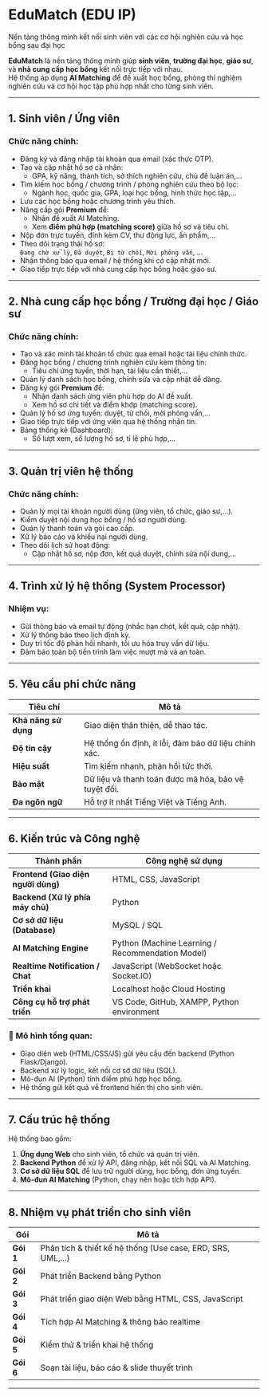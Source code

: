 # EduMatch (EDU IP)
Nền tảng thông minh kết nối sinh viên với các cơ hội nghiên cứu và học bổng sau đại học

**EduMatch** là nền tảng thông minh giúp **sinh viên**, **trường đại học**, **giáo sư**, và **nhà cung cấp học bổng** kết nối trực tiếp với nhau.  
Hệ thống áp dụng **AI Matching** để đề xuất học bổng, phòng thí nghiệm nghiên cứu và cơ hội học tập phù hợp nhất cho từng sinh viên.

---

##  1. Sinh viên / Ứng viên

###  Chức năng chính:
- Đăng ký và đăng nhập tài khoản qua email (xác thực OTP).
- Tạo và cập nhật hồ sơ cá nhân:
  - GPA, kỹ năng, thành tích, sở thích nghiên cứu, chủ đề luận án,...
- Tìm kiếm học bổng / chương trình / phòng nghiên cứu theo bộ lọc:
  - Ngành học, quốc gia, GPA, loại học bổng, hình thức học tập,...
- Lưu các học bổng hoặc chương trình yêu thích.
- Nâng cấp gói **Premium** để:
  - Nhận đề xuất AI Matching.
  - Xem **điểm phù hợp (matching score)** giữa hồ sơ và tiêu chí.
- Nộp đơn trực tuyến, đính kèm CV, thư động lực, ấn phẩm,...
- Theo dõi trạng thái hồ sơ:  
  `Đang chờ xử lý`, `Đã duyệt`, `Bị từ chối`, `Mời phỏng vấn`, ...
- Nhận thông báo qua email / hệ thống khi có cập nhật mới.
- Giao tiếp trực tiếp với nhà cung cấp học bổng hoặc giáo sư.

---

##  2. Nhà cung cấp học bổng / Trường đại học / Giáo sư

###  Chức năng chính:
- Tạo và xác minh tài khoản tổ chức qua email hoặc tài liệu chính thức.
- Đăng học bổng / chương trình nghiên cứu kèm thông tin:
  - Tiêu chí ứng tuyển, thời hạn, tài liệu cần thiết,...
- Quản lý danh sách học bổng, chỉnh sửa và cập nhật dễ dàng.
- Đăng ký gói **Premium** để:
  - Nhận danh sách ứng viên phù hợp do AI đề xuất.
  - Xem hồ sơ chi tiết và điểm khớp (matching score).
- Quản lý hồ sơ ứng tuyển: duyệt, từ chối, mời phỏng vấn,...
- Giao tiếp trực tiếp với ứng viên qua hệ thống nhắn tin.
- Bảng thống kê (Dashboard):
  - Số lượt xem, số lượng hồ sơ, tỉ lệ phù hợp,...

---

##  3. Quản trị viên hệ thống

###  Chức năng chính:
- Quản lý mọi tài khoản người dùng (ứng viên, tổ chức, giáo sư,...).
- Kiểm duyệt nội dung học bổng / hồ sơ người dùng.
- Quản lý thanh toán và gói cao cấp.
- Xử lý báo cáo và khiếu nại người dùng.
- Theo dõi lịch sử hoạt động:
  - Cập nhật hồ sơ, nộp đơn, kết quả duyệt, chỉnh sửa nội dung,...

---

##  4. Trình xử lý hệ thống (System Processor)

###  Nhiệm vụ:
- Gửi thông báo và email tự động (nhắc hạn chót, kết quả, cập nhật).
- Xử lý thông báo theo lịch định kỳ.
- Duy trì tốc độ phản hồi nhanh, tối ưu hóa truy vấn dữ liệu.
- Đảm bảo toàn bộ tiến trình làm việc mượt mà và an toàn.

---

##  5. Yêu cầu phi chức năng

| Tiêu chí | Mô tả |
|-----------|--------|
| **Khả năng sử dụng** | Giao diện thân thiện, dễ thao tác. |
| **Độ tin cậy** | Hệ thống ổn định, ít lỗi, đảm bảo dữ liệu chính xác. |
| **Hiệu suất** | Tìm kiếm nhanh, phản hồi tức thời. |
| **Bảo mật** | Dữ liệu và thanh toán được mã hóa, bảo vệ tuyệt đối. |
| **Đa ngôn ngữ** | Hỗ trợ ít nhất Tiếng Việt và Tiếng Anh. |

---

##  6. Kiến trúc và Công nghệ

| Thành phần | Công nghệ sử dụng |
|-------------|------------------|
| **Frontend (Giao diện người dùng)** | HTML, CSS, JavaScript |
| **Backend (Xử lý phía máy chủ)** | Python |
| **Cơ sở dữ liệu (Database)** | MySQL / SQL |
| **AI Matching Engine** | Python (Machine Learning / Recommendation Model) |
| **Realtime Notification / Chat** | JavaScript (WebSocket hoặc Socket.IO) |
| **Triển khai** | Localhost hoặc Cloud Hosting |
| **Công cụ hỗ trợ phát triển** | VS Code, GitHub, XAMPP, Python environment |

### 🔧 Mô hình tổng quan:
- Giao diện web (HTML/CSS/JS) gửi yêu cầu đến backend (Python Flask/Django).
- Backend xử lý logic, kết nối cơ sở dữ liệu (SQL).
- Mô-đun AI (Python) tính điểm phù hợp học bổng.
- Hệ thống gửi kết quả về frontend hiển thị cho sinh viên.

---

##  7. Cấu trúc hệ thống

Hệ thống bao gồm:
1. **Ứng dụng Web** cho sinh viên, tổ chức và quản trị viên.  
2. **Backend Python** để xử lý API, đăng nhập, kết nối SQL và AI Matching.  
3. **Cơ sở dữ liệu SQL** để lưu trữ người dùng, học bổng, đơn ứng tuyển.  
4. **Mô-đun AI Matching** (Python, chạy nền hoặc tích hợp API).

---

##  8. Nhiệm vụ phát triển cho sinh viên

| Gói | Mô tả |
|------|--------|
| **Gói 1** | Phân tích & thiết kế hệ thống (Use case, ERD, SRS, UML,...) |
| **Gói 2** | Phát triển Backend bằng Python |
| **Gói 3** | Phát triển giao diện Web bằng HTML, CSS, JavaScript |
| **Gói 4** | Tích hợp AI Matching & thông báo realtime |
| **Gói 5** | Kiểm thử & triển khai hệ thống |
| **Gói 6** | Soạn tài liệu, báo cáo & slide thuyết trình |

---
